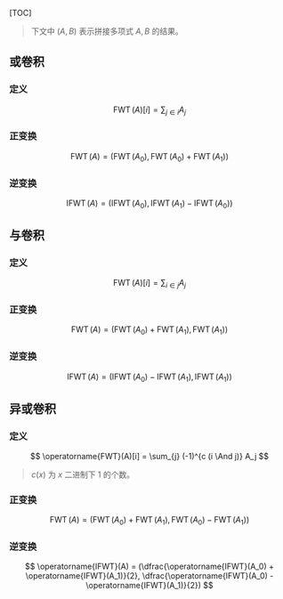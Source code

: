[TOC]

> 下文中 $(A, B)$ 表示拼接多项式 $A, B$ 的结果。

## 或卷积

### 定义

$$
\operatorname{FWT}(A)[i] = \sum_{j \in i} A_j
$$

### 正变换

$$
\operatorname{FWT}(A) = (\operatorname{FWT}(A_0), \operatorname{FWT}(A_0) + \operatorname{FWT}(A_1))
$$

### 逆变换

$$
\operatorname{IFWT}(A) = (\operatorname{IFWT}(A_0), \operatorname{IFWT}(A_1) - \operatorname{IFWT}(A_0))
$$

## 与卷积

### 定义

$$
\operatorname{FWT}(A)[i] = \sum_{i \in j} A_j
$$

### 正变换

$$
\operatorname{FWT}(A) = (\operatorname{FWT}(A_0) + \operatorname{FWT}(A_1), \operatorname{FWT}(A_1))
$$

### 逆变换

$$
\operatorname{IFWT}(A) = (\operatorname{IFWT}(A_0) - \operatorname{IFWT}(A_1), \operatorname{IFWT}(A_1))
$$

## 异或卷积

### 定义

$$
\operatorname{FWT}(A)[i] = \sum_{j} (-1)^{c (i \And j)} A_j
$$

> $c (x)$ 为 $x$ 二进制下 $1$ 的个数。

### 正变换

$$
\operatorname{FWT}(A) = (\operatorname{FWT}(A_0) + \operatorname{FWT}(A_1), \operatorname{FWT}(A_0) - \operatorname{FWT}(A_1))
$$

### 逆变换

$$
\operatorname{IFWT}(A) = (\dfrac{\operatorname{IFWT}(A_0) + \operatorname{IFWT}(A_1)}{2}, \dfrac{\operatorname{IFWT}(A_0) - \operatorname{IFWT}(A_1)}{2})
$$